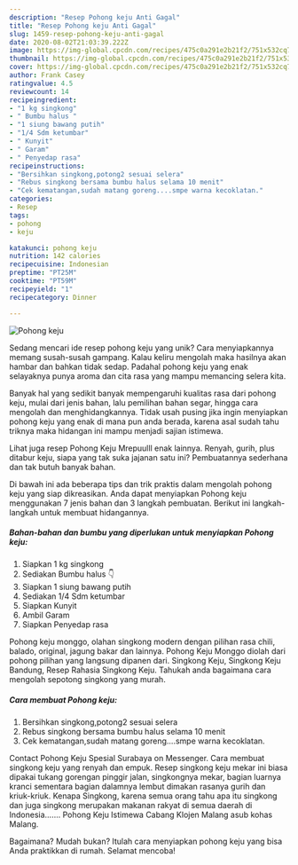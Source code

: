 ```yaml
---
description: "Resep Pohong keju Anti Gagal"
title: "Resep Pohong keju Anti Gagal"
slug: 1459-resep-pohong-keju-anti-gagal
date: 2020-08-02T21:03:39.222Z
image: https://img-global.cpcdn.com/recipes/475c0a291e2b21f2/751x532cq70/pohong-keju-foto-resep-utama.jpg
thumbnail: https://img-global.cpcdn.com/recipes/475c0a291e2b21f2/751x532cq70/pohong-keju-foto-resep-utama.jpg
cover: https://img-global.cpcdn.com/recipes/475c0a291e2b21f2/751x532cq70/pohong-keju-foto-resep-utama.jpg
author: Frank Casey
ratingvalue: 4.5
reviewcount: 14
recipeingredient:
- "1 kg singkong"
- " Bumbu halus "
- "1 siung bawang putih"
- "1/4 Sdm ketumbar"
- " Kunyit"
- " Garam"
- " Penyedap rasa"
recipeinstructions:
- "Bersihkan singkong,potong2 sesuai selera"
- "Rebus singkong bersama bumbu halus selama 10 menit"
- "Cek kematangan,sudah matang goreng....smpe warna kecoklatan."
categories:
- Resep
tags:
- pohong
- keju

katakunci: pohong keju 
nutrition: 142 calories
recipecuisine: Indonesian
preptime: "PT25M"
cooktime: "PT59M"
recipeyield: "1"
recipecategory: Dinner

---
```



![Pohong keju](https://img-global.cpcdn.com/recipes/475c0a291e2b21f2/751x532cq70/pohong-keju-foto-resep-utama.jpg)

Sedang mencari ide resep pohong keju yang unik? Cara menyiapkannya memang susah-susah gampang. Kalau keliru mengolah maka hasilnya akan hambar dan bahkan tidak sedap. Padahal pohong keju yang enak selayaknya punya aroma dan cita rasa yang mampu memancing selera kita.

Banyak hal yang sedikit banyak mempengaruhi kualitas rasa dari pohong keju, mulai dari jenis bahan, lalu pemilihan bahan segar, hingga cara mengolah dan menghidangkannya. Tidak usah pusing jika ingin menyiapkan pohong keju yang enak di mana pun anda berada, karena asal sudah tahu triknya maka hidangan ini mampu menjadi sajian istimewa.

Lihat juga resep Pohong Keju Mrepuulll enak lainnya. Renyah, gurih, plus ditabur keju, siapa yang tak suka jajanan satu ini? Pembuatannya sederhana dan tak butuh banyak bahan.


Di bawah ini ada beberapa tips dan trik praktis dalam mengolah pohong keju yang siap dikreasikan. Anda dapat menyiapkan Pohong keju menggunakan 7 jenis bahan dan 3 langkah pembuatan. Berikut ini langkah-langkah untuk membuat hidangannya.

<!--inarticleads1-->

##### Bahan-bahan dan bumbu yang diperlukan untuk menyiapkan Pohong keju:

1. Siapkan 1 kg singkong
1. Sediakan  Bumbu halus 👇
1. Siapkan 1 siung bawang putih
1. Sediakan 1/4 Sdm ketumbar
1. Siapkan  Kunyit
1. Ambil  Garam
1. Siapkan  Penyedap rasa


Pohong keju monggo, olahan singkong modern dengan pilihan rasa chili, balado, original, jagung bakar dan lainnya. Pohong Keju Monggo diolah dari pohong pilihan yang langsung dipanen dari. Singkong Keju, Singkong Keju Bandung, Resep Rahasia Singkong Keju. Tahukah anda bagaimana cara mengolah sepotong singkong yang murah. 

<!--inarticleads2-->

##### Cara membuat Pohong keju:

1. Bersihkan singkong,potong2 sesuai selera
1. Rebus singkong bersama bumbu halus selama 10 menit
1. Cek kematangan,sudah matang goreng....smpe warna kecoklatan.


Contact Pohong Keju Spesial Surabaya on Messenger. Cara membuat singkong keju yang renyah dan empuk. Resep singkong keju mekar ini biasa dipakai tukang gorengan pinggir jalan, singkongnya mekar, bagian luarnya kranci sementara bagian dalamnya lembut dimakan rasanya gurih dan kriuk-kriuk. Kenapa Singkong, karena semua orang tahu apa itu singkong dan juga singkong merupakan makanan rakyat di semua daerah di Indonesia……. Pohong Keju Istimewa Cabang Klojen Malang asub kohas Malang. 

Bagaimana? Mudah bukan? Itulah cara menyiapkan pohong keju yang bisa Anda praktikkan di rumah. Selamat mencoba!
